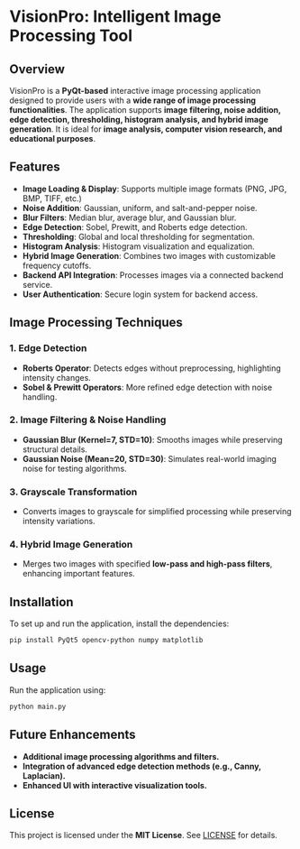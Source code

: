 # VisionPro: Intelligent Image Processing Tool

## Overview
VisionPro is a **PyQt-based** interactive image processing application designed to provide users with a **wide range of image processing functionalities**. The application supports **image filtering, noise addition, edge detection, thresholding, histogram analysis, and hybrid image generation**. It is ideal for **image analysis, computer vision research, and educational purposes**.

## Features

- **Image Loading & Display**: Supports multiple image formats (PNG, JPG, BMP, TIFF, etc.)
- **Noise Addition**: Gaussian, uniform, and salt-and-pepper noise.
- **Blur Filters**: Median blur, average blur, and Gaussian blur.
- **Edge Detection**: Sobel, Prewitt, and Roberts edge detection.
- **Thresholding**: Global and local thresholding for segmentation.
- **Histogram Analysis**: Histogram visualization and equalization.
- **Hybrid Image Generation**: Combines two images with customizable frequency cutoffs.
- **Backend API Integration**: Processes images via a connected backend service.
- **User Authentication**: Secure login system for backend access.

## Image Processing Techniques

### 1. Edge Detection
- **Roberts Operator**: Detects edges without preprocessing, highlighting intensity changes.
- **Sobel & Prewitt Operators**: More refined edge detection with noise handling.

### 2. Image Filtering & Noise Handling
- **Gaussian Blur (Kernel=7, STD=10)**: Smooths images while preserving structural details.
- **Gaussian Noise (Mean=20, STD=30)**: Simulates real-world imaging noise for testing algorithms.

### 3. Grayscale Transformation
- Converts images to grayscale for simplified processing while preserving intensity variations.

### 4. Hybrid Image Generation
- Merges two images with specified **low-pass and high-pass filters**, enhancing important features.

## Installation
To set up and run the application, install the dependencies:

```bash
pip install PyQt5 opencv-python numpy matplotlib
```

## Usage
Run the application using:

```bash
python main.py
```

## Future Enhancements
- **Additional image processing algorithms and filters.**
- **Integration of advanced edge detection methods (e.g., Canny, Laplacian).**
- **Enhanced UI with interactive visualization tools.**

## License
This project is licensed under the **MIT License**. See [LICENSE](LICENSE) for details.

